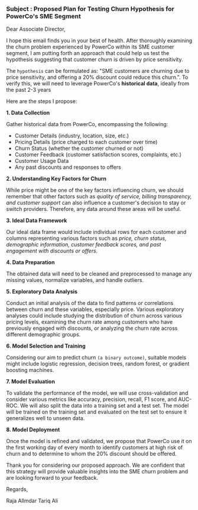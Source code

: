 ### Subject : Proposed Plan for Testing Churn Hypothesis for PowerCo's SME Segment


Dear Associate Director,

I hope this email finds you in your best of health. After thoroughly examining the churn problem experienced by PowerCo within its SME customer segment, I am putting forth an approach that could help us test the hypothesis suggesting that customer churn is driven by price sensitivity. 


The `hypothesis` can be formulated as: "SME customers are churning due to price sensitivity, and offering a 20% discount could reduce this churn.". To verify this, we will need to leverage PowerCo's **historical data**, ideally from the past 2-3 years

Here are the steps I propose:

**1. Data Collection**

Gather historical data from PowerCo, encompassing the following:

- Customer Details (industry, location, size, etc.)
- Pricing Details (price charged to each customer over time)
- Churn Status (whether the customer churned or not)
- Customer Feedback (customer satisfaction scores, complaints, etc.)
- Customer Usage Data
- Any past discounts and responses to offers

**2. Understanding Key Factors for Churn**

While price might be one of the key factors influencing churn, we should remember that other factors such as *quality of service, billing transparency, and customer support* can also influence a customer's decision to stay or switch providers. Therefore, any data around these areas will be useful.

**3. Ideal Data Framework**

Our ideal data frame would include individual rows for each customer and columns representing various factors such as *price, churn status, demographic information, customer feedback scores, and past engagement with discounts or offers.*

**4. Data Preparation** 

The obtained data will need to be cleaned and preprocessed to manage any missing values, normalize variables, and handle outliers.

**5. Exploratory Data Analysis**

Conduct an initial analysis of the data to find patterns or correlations between churn and these variables, especially price. Various exploratory analyses could include studying the distribution of churn across various pricing levels, examining the churn rate among customers who have previously engaged with discounts, or analyzing the churn rate across different demographic groups.

**6. Model Selection and Training**

Considering our aim to predict churn `(a binary outcome)`, suitable models might include logistic regression, decision trees, random forest, or gradient boosting machines. 

**7. Model Evaluation**

To validate the performance of the model, we will use cross-validation and consider various metrics like accuracy, precision, recall, F1 score, and AUC-ROC. We will also split the data into a training set and a test set. The model will be trained on the training set and evaluated on the test set to ensure it generalizes well to unseen data.

**8. Model Deployment**

Once the model is refined and validated, we propose that PowerCo use it on the first working day of every month to identify customers at high risk of churn and to determine to whom the 20% discount should be offered.

Thank you for considering our proposed approach. We are confident that this strategy will provide valuable insights into the SME churn problem and are looking forward to your feedback.

Regards,

Raja Allmdar Tariq Ali